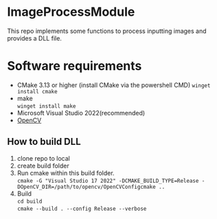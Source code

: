 # ImageProcessModule
This repo implements some functions to process inputting images and provides a DLL file.
# Software requirements
* CMake 3.13 or higher  (install CMake via the powershell CMD)
`winget install cmake`
* make  
`winget install make`
* Microsoft Visual Studio 2022(recommended)
* [OpenCV](https://opencv.org/releases/)
## How to build DLL
1. clone repo to local
2. create build folder
3. Run cmake within this build folder.  
`cmake -G "Visual Studio 17 2022" -DCMAKE_BUILD_TYPE=Release -DOpenCV_DIR=/path/to/opencv/OpenCVConfigcmake ..`
4. Build  
  `cd build`  
  `cmake --build . --config Release --verbose`

